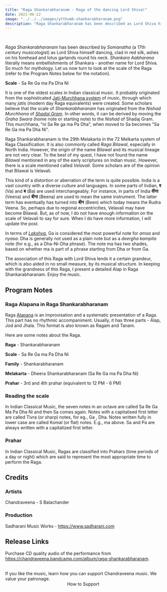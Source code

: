 ```yaml
---
title: "Raga Shankarabharanam - Raga of the dancing Lord Shiva!"
date: 2021-06-22
image: "../../../images/ytthumb-shankarabharanam.png"
description: "Raga Shankarabharanam has been described as Lord Shiva himself dancing. It is considered to be a noon to evening Raga. It is one of the Melas in the 72 melakarta system of Raga classification. It is also commonly known as Bilawal. Read on to find out more about this Raga!"
---
```


<you-tube videoid="oU81uYRAh1M"></you-tube>
<br>

*Raga Shankarabharanam* has been described by *Somanatha* (a 17th century musicologist) as Lord Shiva himself dancing, clad in red silk, ashes on his forehead and lotus garlands round his neck. *Shankara* *Aabharana* literally means embellishments of Shankara - another name for Lord Shiva. So much for mythology. Let us now turn to look at the scale of the Raga (refer to the Program Notes below for the notation).

**Scale** - Sa Re Ga ma Pa Dha Ni

It is one of the oldest scales in Indian classical music. It probably originated from the sophisticated [Jati-Murchhana system](/blog/grammar-of-music/) of music, through which many *jatis* (modern day Raga equivalents) were created. Some scholars believe that the scale of *Shankarabharanam* has originated from the *Nishad* *Murchhana* of [*Shadaj Gram*](https://puretones.sadharani.com/musicalscales/). In other words, it can be derived by moving the *Graha Swara* (home note or starting note) to the *Nishad* of Shadaj Gram. This murchhana, "ni Sa Re ga ma Pa Dha", when moved to Sa becomes "Sa Re Ga ma Pa Dha Ni". 

Raga Shankarabharanam is the 29th Melakarta in the 72 Melkarta system of Raga Classification. It is also commonly called *Raga Bilawal*, especially in North India. However, the origin of the name *Bilawal* and its musical lineage are not very clear. To the best of my quest, I have not found the name *Bilawal* mentioned in any of the early scriptures on Indian music. However, there is a scale mentioned called *Velavali*. Some scholars are of the opinion that Bilawal is Velavali.

This kind of a distortion or aberration of the term is quite possible. India is a vast country with a diverse culture and languages. In some parts of Indian, **व** (Va) and **ब** (Ba) are used interchangeably. For instance, in parts of India **वीणा** (Veena) and **बीना** (Beena) are used to mean the same instrument. The latter term has eventually has turned into **बीन** (Been) which today means the Rudra Veena. So, perhaps due to regional eccentricities, Velavali may have become Bilawal. But, as of now, I do not have enough information on the scale of Velavali to say for sure. When I do have more information, I will update the post.

In terms of [*Lakshya*](/blog/what-is-classical/), Ga is considered the most powerful note for *amsa* and *nyasa*. Dha is generally not used as a plain note but as a *deergha kampita* note (for e.g., as a Dha-Ni-Dha phrase). The note ma has two shades, based on whether ma is part of a phrase starting from Dha or from Ga.

The association of this Raga with Lord Shiva lends it a certain grandeur, which is also aided in no small measure, by its musical structure. In keeping with the grandness of this Raga, I present a detailed Alap in Raga Shankarabharanam. Enjoy the music.

## Program Notes

### Raga Alapana in Raga Shankarabharanam

Raga [Alapana](/blog/raga-alapana/) is an improvisation and a systematic presentation of a Raga. This part has no rhythmic accompaniment. Usually, it has three parts - Alap, Jod and Jhala. This format is also known as Ragam and Tanam.

Here are some notes about the Raga.

**Raga** - Shankarabharanam

**Scale** - Sa Re Ga ma Pa Dha Ni

**Family** - Shankarabharanam

**Melakarta** - Dheera Shankarabharanam (Sa Re Ga ma Pa Dha Ni)

**Prahar** - 3rd and 4th prahar (equivalent to 12 PM  - 6 PM)

### Reading the scale
In Indian Classical Music, the seven notes in an octave are called Sa Re Ga Ma Pa Dha Ni and then Sa comes again. Notes with a capitalised first letter are called Tivra (or sharp) notes, for eg., Ga , Dha. Notes written fully in lower case are called Komal (or flat) notes. E.g., ma above. Sa and Pa are always written with a capitalized first letter.

### Prahar
In Indian Classical Music, Ragas are classified into Prahars (time periods of a day or night) which are said to represent the most appropriate time to perform the Raga.

## Credits
### Artists

Chandraveena - S Balachander

### Production

Sadharani Music Works - https://www.sadharani.com

## Release Links

Purchase CD quality audio of the performance from https://chandraveena.bandcamp.com/album/raga-shankarabharanam.

<br>

<notice-box>
If you like the music, learn how you can support Chandraveena music. We value your patronage.
<div style="text-align:center">
<my-button to="/support/">How to Support</my-button>
</div>
</notice-box>
